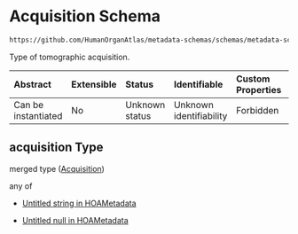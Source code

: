 # Acquisition Schema

```txt
https://github.com/HumanOrganAtlas/metadata-schemas/schemas/metadata-schemas.json#/$defs/PublicScanMetadata/properties/acquisition
```

Type of tomographic acquisition.

| Abstract            | Extensible | Status         | Identifiable            | Custom Properties | Additional Properties | Access Restrictions | Defined In                                                                   |
| :------------------ | :--------- | :------------- | :---------------------- | :---------------- | :-------------------- | :------------------ | :--------------------------------------------------------------------------- |
| Can be instantiated | No         | Unknown status | Unknown identifiability | Forbidden         | Allowed               | none                | [metadata-schema.json\*](../out/metadata-schema.json "open original schema") |

## acquisition Type

merged type ([Acquisition](metadata-schema-defs-publicscanmetadata-properties-acquisition.md))

any of

* [Untitled string in HOAMetadata](metadata-schema-defs-publicscanmetadata-properties-acquisition-anyof-0.md "check type definition")

* [Untitled null in HOAMetadata](metadata-schema-defs-publicscanmetadata-properties-acquisition-anyof-1.md "check type definition")
